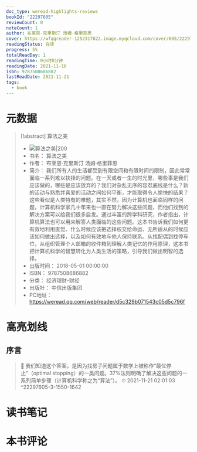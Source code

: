 ```yaml
---
doc_type: weread-highlights-reviews
bookId: "22297605"
reviewCount: 0
noteCount: 1
author: 布莱恩·克里斯汀 汤姆·格里菲思
cover: https://wfqqreader-1252317822.image.myqcloud.com/cover/605/22297605/t7_22297605.jpg
readingStatus: 在读
progress: 5%
totalReadDay: 1
readingTime: 0小时8分钟
readingDate: 2021-11-16
isbn: 9787508686882
lastReadDate: 2021-11-21
tags:
  - book
---
```

# 元数据
> [!abstract] 算法之美
> - ![ 算法之美|200](https://wfqqreader-1252317822.image.myqcloud.com/cover/605/22297605/t7_22297605.jpg)
> - 书名： 算法之美
> - 作者： 布莱恩·克里斯汀 汤姆·格里菲思
> - 简介： 我们所有人的生活都受到有限空间和有限时间的限制，因此常常面临一系列难以抉择的问题。在一天或者一生的时光里，哪些事是我们应该做的，哪些是应该放弃的？我们对杂乱无序的容忍底线是什么？新的活动与熟悉并喜爱的活动之间如何平衡，才能取得令人愉快的结果？这些看似是人类特有的难题，其实不然，因为计算机也面临同样的问题，计算机科学家几十年来也一直在努力解决这些问题，而他们找到的解决方案可以给我们很多启发。通过丰富的跨学科研究，作者指出，计算机算法也可以用来解答人类面临的这些问题。这本书告诉我们如何更有效地利用直觉、什么时候应该把选择权交给命运、无所适从的时候应该如何做出选择，以及如何有效地与他人保持联系。从找配偶到找停车位，从组织管理个人邮箱的收件箱到理解人类记忆的作用原理，这本书把计算机科学的智慧转化为人类生活的策略，引导我们做出明智的选择。
> - 出版时间： 2018-05-01 00:00:00
> - ISBN： 9787508686882
> - 分类： 经济理财-财经
> - 出版社： 中信出版集团
> - PC地址：https://weread.qq.com/web/reader/d5c329b071543c05d5c796f

# 高亮划线

## 序言

> 📌 我们知道这个答案，是因为找房子问题属于数学上被称作“最优停止”（optimal stopping）的一类问题。37%法则明确了解决这些问题的一系列简单步骤（计算机科学称之为“算法”）。 
> ⏱ 2021-11-21 02:01:03 ^22297605-3-1550-1642

# 读书笔记

# 本书评论

